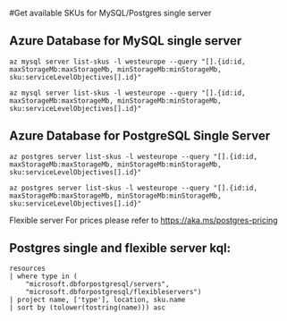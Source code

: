 #Get available SKUs for MySQL/Postgres single server


## Azure Database for MySQL single server

```shell
az mysql server list-skus -l westeurope --query "[].{id:id, maxStorageMb:maxStorageMb, minStorageMb:minStorageMb,  sku:serviceLevelObjectives[].id}"
```

```shell
az mysql server list-skus -l westeurope --query "[].{id:id, maxStorageMb:maxStorageMb, minStorageMb:minStorageMb,  sku:serviceLevelObjectives[].id}"
```


## Azure Database for PostgreSQL Single Server 

```shell
az postgres server list-skus -l westeurope --query "[].{id:id, maxStorageMb:maxStorageMb, minStorageMb:minStorageMb,  sku:serviceLevelObjectives[].id}"
```

```shell
az postgres server list-skus -l westeurope --query "[].{id:id, maxStorageMb:maxStorageMb, minStorageMb:minStorageMb,  sku:serviceLevelObjectives[].id}"
```

Flexible server
For prices please refer to https://aka.ms/postgres-pricing

 
## Postgres single and flexible server kql:

```kql
resources
| where type in (
    "microsoft.dbforpostgresql/servers",
    "microsoft.dbforpostgresql/flexibleservers") 
| project name, ['type'], location, sku.name
| sort by (tolower(tostring(name))) asc
```
